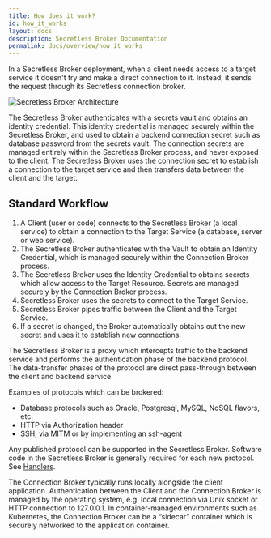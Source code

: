 ```yaml
---
title: How does it work?
id: how_it_works
layout: docs
description: Secretless Broker Documentation
permalink: docs/overview/how_it_works
---
```


In a Secretless Broker deployment, when a client needs access to a target service it doesn't try and make a direct connection to it. Instead, it sends the request through its Secretless connection broker.

<div class="docs-img">
  <img src="/img/secretless_architecture.svg" alt="Secretless Broker Architecture">
</div>

The Secretless Broker authenticates with a secrets vault and obtains an identity credential. This identity credential is managed securely within the Secretless Broker, and used to obtain a backend connection secret such as database password from the secrets vault. The connection secrets are managed entirely within the Secretless Broker process, and never exposed to the client. The Secretless Broker uses the connection secret to establish a connection to the target service and then transfers data between the client and the target.

## Standard Workflow

1. A Client (user or code) connects to the Secretless Broker (a local service) to obtain a connection to the Target Service (a database, server or web service).
1. The Secretless Broker authenticates with the  Vault to obtain an Identity Credential, which is managed securely within the Connection Broker process.
1. The Secretless Broker uses the Identity Credential to obtains secrets which allow access to the Target Resource. Secrets are managed securely by the Connection Broker process.
1. Secretless Broker uses the secrets to connect to the Target Service.
1. Secretless Broker pipes traffic between the Client and the Target Service.
1. If a secret is changed, the Broker automatically obtains out the new secret and uses it to establish new connections.


The Secretless Broker is a proxy which intercepts traffic to the backend service and performs the authentication phase of the backend protocol. The data-transfer phases of the protocol are direct pass-through between the client and backend service.

Examples of protocols which can be brokered:  

-  Database protocols such as Oracle, Postgresql, MySQL, NoSQL flavors, etc.
-  HTTP via Authorization header
-  SSH, via MITM or by implementing an ssh-agent   

Any published protocol can be supported in the Secretless Broker. Software code in the Secretless Broker is generally required for each new protocol. See <a href="/docs/reference/handlers.html">Handlers</a>.

<!-- TODO - link to handler section of reference page -->

The Connection Broker typically runs locally alongside the client application. Authentication between the Client and the Connection Broker is managed by the operating system, e.g. local connection via Unix socket or HTTP connection to 127.0.0.1.  In container-managed environments such as Kubernetes, the Connection Broker can be a “sidecar” container which is securely networked to the application container.
